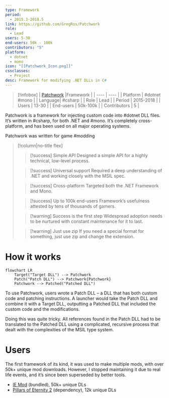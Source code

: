 ```yaml
---
type: Framework
period:
  - 2015.3-2018.5
link: https://github.com/GregRos/Patchwork
role:
  - Lead
users: 5-30
end-users: 50k - 100k
contributors: "5"
platform:
  - dotnet
  - mono
icon: "[[Patchwork_Icon.png]]"
cssclasses:
  - Project
desc: Framework for modifying .NET DLLs in C#
---
```

> [!infobox]
> | [Patchwork](https://github.com/GregRos/Patchwork) |Framework |
> | ---- | ---- |
> | Platform | #dotnet #mono |
> | Language| #csharp |
> | Role | Lead |
> | Period | 2015-2018 |
> | Users | 13-30 |
> | End-users | 50k-100k |
> | Contributors | 5 |

Patchwork is a framework for injecting custom code into #dotnet DLL files. It’s written in #csharp, for both .NET and #mono. It’s completely cross-platform, and has been used on all major operating systems.

Patchwork was written for game #modding
> [!column|no-title flex]
> > [!success] Simple API
> > Designed a simple API for a highly technical, low-level process.
> 
> > [!success] Universal support
> > Required a deep understanding of .NET and working closely with the MSIL spec.
> 
> > [!success] Cross-platform
> > Targeted both the .NET Framework and Mono.
> 
> > [!success] Up to 100k end-users
> > Framework’s usefulness attested by tens of thousands of gamers.
> 
> > [!warning] Success is the first step
> > Widespread adoption needs to be nurtured with constant maintenance for it to last.
> 
> > [!warning] Just use zip
> > If you need a special format for something, just use zip and change the extension.
# How it works
```mermaid
flowchart LR
	Target("Target DLL") --> Patchwork
	Patch("Patch DLL") --> Patchwork{Patchwork}
	Patchwork --> Patched("Patched DLL")
```
To use Patchwork, users wrote a Patch DLL – a DLL that has both custom code and patching instructions. A launcher would take the Patch DLL and combine it with a Target DLL, outputting a Patched DLL that included the custom code and the modifications.

Doing this was quite tricky. All references found in the Patch DLL had to be translated to the Patched DLL using a complicated, recursive process that dealt with the complexities of the MSIL type system.

# Users
The first framework of its kind, it was used to make multiple mods, with over 50k+ unique mod downloads. However, I stopped maintaining it due to real life events, and it’s since been superseded by better tools.

- [IE Mod](https://www.nexusmods.com/pillarsofeternity/mods/1?tab=files&file_id=824) (bundled), 50k+ unique DLs
- [Pillars of Eternity 2](https://www.nexusmods.com/pillarsofeternity2/mods/231) (dependency), 12k unique DLs
